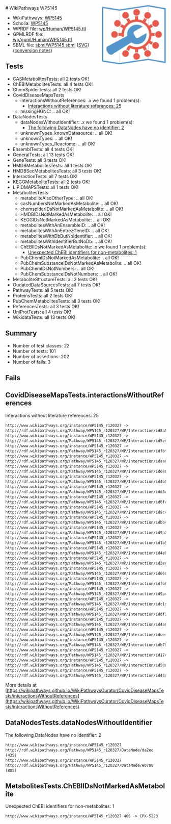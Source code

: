 <img style="float: right; width: 200px" src="../logo.png" />
# WikiPathways WP5145

* WikiPathways: [WP5145](https://identifiers.org/wikipathways:WP5145)
* Scholia: [WP5145](https://scholia.toolforge.org/wikipathways/WP5145)
* WPRDF file: [wp/Human/WP5145.ttl](../wp/Human/WP5145.ttl)
* GPMLRDF file: [wp/gpml/Human/WP5145.ttl](../wp/gpml/Human/WP5145.ttl)
* SBML file: [sbml/WP5145.sbml](../sbml/WP5145.sbml) ([SVG](../sbml/WP5145.svg)) ([conversion notes](../sbml/WP5145.txt))

## Tests
* CASMetabolitesTests: all 2 tests OK!
* ChEBIMetabolitesTests: all 4 tests OK!
* ChemSpiderTests: all 2 tests OK!
* CovidDiseaseMapsTests
    * interactionsWithoutReferences: .x we found 1 problem(s):
        * [Interactions without literature references: 25](#9701cd05)
    * missingHGNC: .. all OK!
* DataNodesTests
    * dataNodesWithoutIdentifier: .x we found 1 problem(s):
        * [The following DataNodes have no identifier: 2](#d2d32fa1)
    * unknownTypes_knownDatasource: .. all OK!
    * unknownTypes: .. all OK!
    * unknownTypes_Reactome: .. all OK!
* EnsemblTests: all 4 tests OK!
* GeneralTests: all 13 tests OK!
* GeneTests: all 3 tests OK!
* HMDBMetabolitesTests: all 1 tests OK!
* HMDBSecMetabolitesTests: all 3 tests OK!
* InteractionTests: all 7 tests OK!
* KEGGMetaboliteTests: all 2 tests OK!
* LIPIDMAPSTests: all 1 tests OK!
* MetabolitesTests
    * metaboliteAlsoOtherType: .. all OK!
    * casNumbersNotMarkedAsMetabolite: .. all OK!
    * chemspiderIDsNotMarkedAsMetabolite: .. all OK!
    * HMDBIDsNotMarkedAsMetabolite: .. all OK!
    * KEGGIDsNotMarkedAsMetabolite: .. all OK!
    * metabolitesWithAnEnsembleID: .. all OK!
    * metabolitesWithAnEntrezGeneID: .. all OK!
    * metabolitesWithDbButNoIdentifier: .. all OK!
    * metabolitesWithIdentifierButNoDb: .. all OK!
    * ChEBIIDsNotMarkedAsMetabolite: .x we found 1 problem(s):
        * [Unexpected ChEBI identifiers for non-metabolites: 1](#8242b33b)
    * PubChemIDsNotMarkedAsMetabolite: .. all OK!
    * PubChemSubstanceIDsNotMarkedAsMetabolite: .. all OK!
    * PubChemIDsNotNumbers: .. all OK!
    * PubChemSubstanceIDsNotNumbers: .. all OK!
* MetaboliteStructureTests: all 2 tests OK!
* OudatedDataSourcesTests: all 7 tests OK!
* PathwayTests: all 5 tests OK!
* ProteinsTests: all 2 tests OK!
* PubChemMetabolitesTests: all 3 tests OK!
* ReferencesTests: all 3 tests OK!
* UniProtTests: all 4 tests OK!
* WikidataTests: all 13 tests OK!


## Summary

* Number of test classes: 22
* Number of tests: 101
* Number of assertions: 202
* Number of fails: 3

## Fails

<a name="9701cd05" />

## CovidDiseaseMapsTests.interactionsWithoutReferences

Interactions without literature references: 25
```
http://www.wikipathways.org/instance/WP5145_r120327 -> http://rdf.wikipathways.org/Pathway/WP5145_r120327/WP/Interaction/id8a5ff58f
http://www.wikipathways.org/instance/WP5145_r120327 -> http://rdf.wikipathways.org/Pathway/WP5145_r120327/WP/Interaction/id5eee3adf
http://www.wikipathways.org/instance/WP5145_r120327 -> http://rdf.wikipathways.org/Pathway/WP5145_r120327/WP/Interaction/idfbff0a88
http://www.wikipathways.org/instance/WP5145_r120327 -> http://rdf.wikipathways.org/Pathway/WP5145_r120327/WP/Interaction/idaa627eba
http://www.wikipathways.org/instance/WP5145_r120327 -> http://rdf.wikipathways.org/Pathway/WP5145_r120327/WP/Interaction/id6863394
http://www.wikipathways.org/instance/WP5145_r120327 -> http://rdf.wikipathways.org/Pathway/WP5145_r120327/WP/Interaction/id4b0190a8
http://www.wikipathways.org/instance/WP5145_r120327 -> http://rdf.wikipathways.org/Pathway/WP5145_r120327/WP/Interaction/idd3ea562f
http://www.wikipathways.org/instance/WP5145_r120327 -> http://rdf.wikipathways.org/Pathway/WP5145_r120327/WP/Interaction/id6fa171ec
http://www.wikipathways.org/instance/WP5145_r120327 -> http://rdf.wikipathways.org/Pathway/WP5145_r120327/WP/Interaction/id9c4f9726
http://www.wikipathways.org/instance/WP5145_r120327 -> http://rdf.wikipathways.org/Pathway/WP5145_r120327/WP/Interaction/idbb46518
http://www.wikipathways.org/instance/WP5145_r120327 -> http://rdf.wikipathways.org/Pathway/WP5145_r120327/WP/Interaction/id9a703194
http://www.wikipathways.org/instance/WP5145_r120327 -> http://rdf.wikipathways.org/Pathway/WP5145_r120327/WP/Interaction/id1b5dcfbc
http://www.wikipathways.org/instance/WP5145_r120327 -> http://rdf.wikipathways.org/Pathway/WP5145_r120327/WP/Interaction/id4e00a894
http://www.wikipathways.org/instance/WP5145_r120327 -> http://rdf.wikipathways.org/Pathway/WP5145_r120327/WP/Interaction/id2ec68abc
http://www.wikipathways.org/instance/WP5145_r120327 -> http://rdf.wikipathways.org/Pathway/WP5145_r120327/WP/Interaction/id66041830
http://www.wikipathways.org/instance/WP5145_r120327 -> http://rdf.wikipathways.org/Pathway/WP5145_r120327/WP/Interaction/idfb6970e2
http://www.wikipathways.org/instance/WP5145_r120327 -> http://rdf.wikipathways.org/Pathway/WP5145_r120327/WP/Interaction/id9a41f5a1
http://www.wikipathways.org/instance/WP5145_r120327 -> http://rdf.wikipathways.org/Pathway/WP5145_r120327/WP/Interaction/idc1ddcb8d
http://www.wikipathways.org/instance/WP5145_r120327 -> http://rdf.wikipathways.org/Pathway/WP5145_r120327/WP/Interaction/iddf395a60
http://www.wikipathways.org/instance/WP5145_r120327 -> http://rdf.wikipathways.org/Pathway/WP5145_r120327/WP/Interaction/id4a6d0ed4
http://www.wikipathways.org/instance/WP5145_r120327 -> http://rdf.wikipathways.org/Pathway/WP5145_r120327/WP/Interaction/idce4dd064
http://www.wikipathways.org/instance/WP5145_r120327 -> http://rdf.wikipathways.org/Pathway/WP5145_r120327/WP/Interaction/idb79fa38f
http://www.wikipathways.org/instance/WP5145_r120327 -> http://rdf.wikipathways.org/Pathway/WP5145_r120327/WP/Interaction/id17c744dd
http://www.wikipathways.org/instance/WP5145_r120327 -> http://rdf.wikipathways.org/Pathway/WP5145_r120327/WP/Interaction/id58a990df
http://www.wikipathways.org/instance/WP5145_r120327 -> http://rdf.wikipathways.org/Pathway/WP5145_r120327/WP/Interaction/id43ac5041
```

More details at [https://wikipathways.github.io/WikiPathwaysCurator/CovidDiseaseMapsTests/interactionsWithoutReferences](https://wikipathways.github.io/WikiPathwaysCurator/CovidDiseaseMapsTests/interactionsWithoutReferences)

<a name="d2d32fa1" />

## DataNodesTests.dataNodesWithoutIdentifier

The following DataNodes have no identifier: 2
```
http://www.wikipathways.org/instance/WP5145_r120327 http://rdf.wikipathways.org/Pathway/WP5145_r120327/DataNode/da2ee (43S)
http://www.wikipathways.org/instance/WP5145_r120327 http://rdf.wikipathways.org/Pathway/WP5145_r120327/DataNode/e0700 (80S)
```

<a name="8242b33b" />

## MetabolitesTests.ChEBIIDsNotMarkedAsMetabolite

Unexpected ChEBI identifiers for non-metabolites: 1
```
http://www.wikipathways.org/instance/WP5145_r120327 40S -> CPX-5223
```


